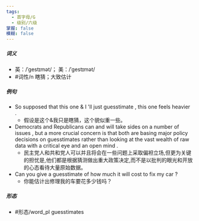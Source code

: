 ```yaml
---
tags:
  - 首字母/G
  - 级别/六级
掌握: false
模糊: false
---
```

##### 词义
- 英：/ˈɡestɪmət/； 美：/ˈɡestɪmət/
- #词性/n  瞎猜；大致估计
##### 例句
- So supposed that this one & I 'll just guesstimate , this one feels heavier .
	- 假设是这个&我只是瞎猜，这个貌似重一些。
- Democrats and Republicans can and will take sides on a number of issues , but a more crucial concern is that both are basing major policy decisions on guesstimates rather than looking at the vast wealth of raw data with a critical eye and an open mind .
	- 民主党人和共和党人可以并且将会在一些问题上采取偏袒立场,但更为关键的担忧是,他们都是根据猜测做出重大政策决定,而不是以批判的眼光和开放的心态看待大量原始数据。
- Can you give a guesstimate of how much it will cost to fix my car ?
	- 你能估计出修理我的车要花多少钱吗？
##### 形态
- #形态/word_pl guesstimates
